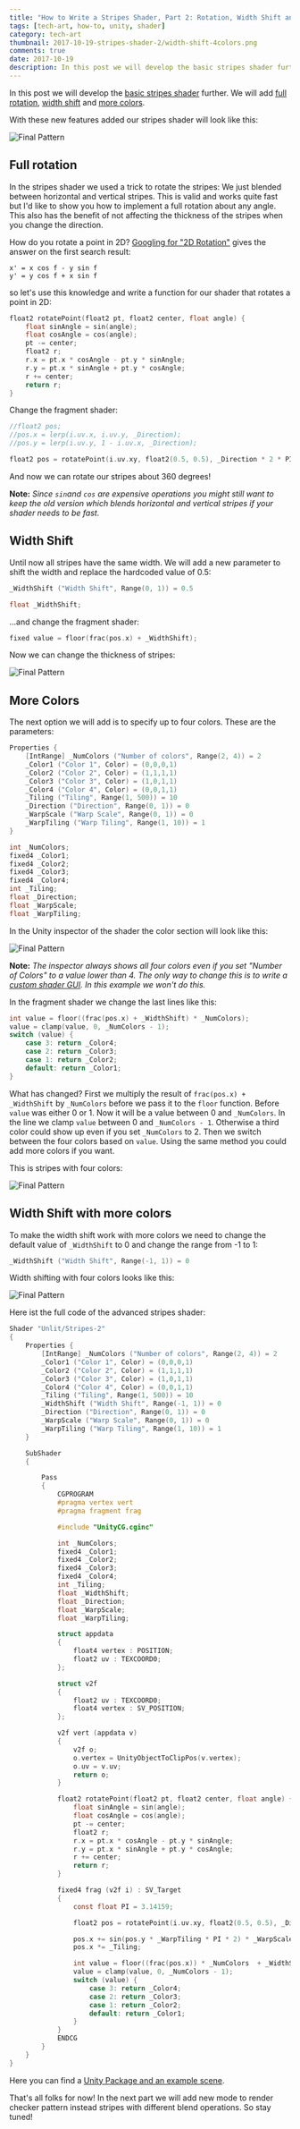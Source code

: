 ```yaml
---
title: "How to Write a Stripes Shader, Part 2: Rotation, Width Shift and Colors"
tags: [tech-art, how-to, unity, shader]
category: tech-art
thumbnail: 2017-10-19-stripes-shader-2/width-shift-4colors.png
comments: true
date: 2017-10-19
description: In this post we will develop the basic stripes shader further. We will add full rotation, width shift and more colors.
---
```

In this post we will develop the [basic stripes shader](2017-10-03-stripes-shader-1) further. We will add [full rotation](#full-rotation), [width shift](#width-shift) and [more colors](#more-colors).

With these new features added our stripes shader will look like this:

![Final Pattern](/images/2017-10-19-stripes-shader-2/width-shift-4colors.png)

## Full rotation

In the stripes shader we used a trick to rotate the stripes: We just blended between horizontal and vertical stripes. This is valid and works quite fast but I'd like to show you how to implement a full rotation about any angle. This also has the benefit of not affecting the thickness of the stripes when you change the direction.

How do you rotate a point in 2D? [Googling for "2D Rotation"](https://www.siggraph.org/education/materials/HyperGraph/modeling/mod_tran/2drota.htm) gives the answer on the first search result:

```
x' = x cos f - y sin f
y' = y cos f + x sin f
```

so let's use this knowledge and write a function for our shader that rotates a point in 2D:

``` c
float2 rotatePoint(float2 pt, float2 center, float angle) {
	float sinAngle = sin(angle);
	float cosAngle = cos(angle);
	pt -= center;
	float2 r;
	r.x = pt.x * cosAngle - pt.y * sinAngle;
	r.y = pt.x * sinAngle + pt.y * cosAngle;
	r += center;
	return r;
}
```

Change the fragment shader:

``` c
//float2 pos;
//pos.x = lerp(i.uv.x, i.uv.y, _Direction);
//pos.y = lerp(i.uv.y, 1 - i.uv.x, _Direction);

float2 pos = rotatePoint(i.uv.xy, float2(0.5, 0.5), _Direction * 2 * PI);
```

And now we can rotate our stripes about 360 degrees!

**Note:** *Since `sin`and `cos` are expensive operations you might still want to keep the old version which blends horizontal and vertical stripes if your shader needs to be fast.*

## Width Shift

Until now all stripes have the same width. We will add a new parameter to shift the width and replace the hardcoded value of 0.5:

``` c
_WidthShift ("Width Shift", Range(0, 1)) = 0.5
```
``` c
float _WidthShift;
```

...and change the fragment shader:

``` c
fixed value = floor(frac(pos.x) + _WidthShift);
```

Now we can change the thickness of stripes:

![Final Pattern](/images/2017-10-19-stripes-shader-2/width-shift.png)

## More Colors

The next option we will add is to specify up to four colors. These are the parameters:

``` c
Properties {
	[IntRange] _NumColors ("Number of colors", Range(2, 4)) = 2
	_Color1 ("Color 1", Color) = (0,0,0,1)
	_Color2 ("Color 2", Color) = (1,1,1,1)
	_Color3 ("Color 3", Color) = (1,0,1,1)
	_Color4 ("Color 4", Color) = (0,0,1,1)
	_Tiling ("Tiling", Range(1, 500)) = 10
	_Direction ("Direction", Range(0, 1)) = 0
	_WarpScale ("Warp Scale", Range(0, 1)) = 0
	_WarpTiling ("Warp Tiling", Range(1, 10)) = 1
}
```
``` c
int _NumColors;
fixed4 _Color1;
fixed4 _Color2;
fixed4 _Color3;
fixed4 _Color4;
int _Tiling;
float _Direction;
float _WarpScale;
float _WarpTiling;
```

In the Unity inspector of the shader the color section will look like this:

![Final Pattern](/images/2017-10-19-stripes-shader-2/colors-inspector.png)

**Note:** *The inspector always shows all four colors even if you set "Number of Colors" to a value lower than 4. The only way to change this is to write a [custom shader GUI](https://docs.unity3d.com/Manual/SL-CustomShaderGUI.html). In this example we won't do this.*

In the fragment shader we change the last lines like this:

``` c
int value = floor((frac(pos.x) + _WidthShift) * _NumColors);
value = clamp(value, 0, _NumColors - 1);
switch (value) {
	case 3: return _Color4;
	case 2: return _Color3;
	case 1: return _Color2;
	default: return _Color1;
}
```

What has changed? First we multiply the result of `frac(pos.x) + _WidthShift` by `_NumColors` before we pass it to the `floor` function. Before `value` was either 0 or 1. Now it will be a value between 0 and `_NumColors`. In the line we clamp `value` between 0 and `_NumColors - 1`. Otherwise a third color could show up even if you set `_NumColors` to 2. Then we switch between the four colors based on `value`. Using the same method you could add more colors if you want.

This is stripes with four colors:

![Final Pattern](/images/2017-10-19-stripes-shader-2/4colors.png)

## Width Shift with more colors

To make the width shift work with more colors we need to change the default value of `_WidthShift` to 0 and change the range from -1 to 1:

``` c
_WidthShift ("Width Shift", Range(-1, 1)) = 0
```

Width shifting with four colors looks like this:

![Final Pattern](/images/2017-10-19-stripes-shader-2/width-shift-4colors.png)

Here ist the full code of the advanced stripes shader:

``` c
Shader "Unlit/Stripes-2"
{
	Properties {
		[IntRange] _NumColors ("Number of colors", Range(2, 4)) = 2
		_Color1 ("Color 1", Color) = (0,0,0,1)
		_Color2 ("Color 2", Color) = (1,1,1,1)
		_Color3 ("Color 3", Color) = (1,0,1,1)
		_Color4 ("Color 4", Color) = (0,0,1,1)
		_Tiling ("Tiling", Range(1, 500)) = 10
		_WidthShift ("Width Shift", Range(-1, 1)) = 0
		_Direction ("Direction", Range(0, 1)) = 0
		_WarpScale ("Warp Scale", Range(0, 1)) = 0
		_WarpTiling ("Warp Tiling", Range(1, 10)) = 1
	}

	SubShader
	{

		Pass
		{
			CGPROGRAM
			#pragma vertex vert
			#pragma fragment frag

			#include "UnityCG.cginc"

			int _NumColors;
			fixed4 _Color1;
			fixed4 _Color2;
			fixed4 _Color3;
			fixed4 _Color4;
			int _Tiling;
			float _WidthShift;
			float _Direction;
			float _WarpScale;
			float _WarpTiling;

			struct appdata
			{
				float4 vertex : POSITION;
				float2 uv : TEXCOORD0;
			};

			struct v2f
			{
				float2 uv : TEXCOORD0;
				float4 vertex : SV_POSITION;
			};

			v2f vert (appdata v)
			{
				v2f o;
				o.vertex = UnityObjectToClipPos(v.vertex);
				o.uv = v.uv;
				return o;
			}

			float2 rotatePoint(float2 pt, float2 center, float angle) {
				float sinAngle = sin(angle);
				float cosAngle = cos(angle);
				pt -= center;
				float2 r;
				r.x = pt.x * cosAngle - pt.y * sinAngle;
				r.y = pt.x * sinAngle + pt.y * cosAngle;
				r += center;
				return r;
			}

			fixed4 frag (v2f i) : SV_Target
			{
				const float PI = 3.14159;

				float2 pos = rotatePoint(i.uv.xy, float2(0.5, 0.5), _Direction * 2 * PI);

				pos.x += sin(pos.y * _WarpTiling * PI * 2) * _WarpScale;
				pos.x *= _Tiling;

				int value = floor((frac(pos.x)) * _NumColors  + _WidthShift);
				value = clamp(value, 0, _NumColors - 1);
				switch (value) {
					case 3: return _Color4;
					case 2: return _Color3;
					case 1: return _Color2;
					default: return _Color1;
				}
			}
			ENDCG
		}
	}
}
```

Here you can find a [Unity Package and an example scene](/images/2017-10-19-stripes-shader-2/stripes_shader_2.unitypackage).

That's all folks for now! In the next part we will add new mode to render checker pattern instead stripes with different blend operations. So stay tuned!
